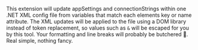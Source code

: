 This extension will update appSettings and connectionStrings within one .NET XML config file from variables that match each elements key or name attribute.
The XML updates will be applied to the file using a DOM library instead of token replacement, so values such as `&` will be escaped for you by this tool.
Your formatting and line breaks will probably be butchered 🤷.
Real simple, nothing fancy.